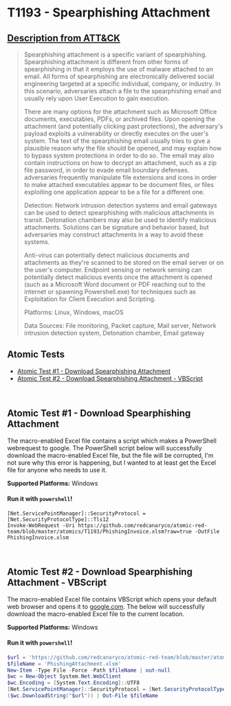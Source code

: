 # T1193 - Spearphishing Attachment
## [Description from ATT&CK](https://attack.mitre.org/wiki/Technique/T1193)
<blockquote>Spearphishing attachment is a specific variant of spearphishing. Spearphishing attachment is different from other forms of spearphishing in that it employs the use of malware attached to an email. All forms of spearphishing are electronically delivered social engineering targeted at a specific individual, company, or industry. In this scenario, adversaries attach a file to the spearphishing email and usually rely upon User Execution to gain execution.

There are many options for the attachment such as Microsoft Office documents, executables, PDFs, or archived files. Upon opening the attachment (and potentially clicking past protections), the adversary's payload exploits a vulnerability or directly executes on the user's system. The text of the spearphishing email usually tries to give a plausible reason why the file should be opened, and may explain how to bypass system protections in order to do so. The email may also contain instructions on how to decrypt an attachment, such as a zip file password, in order to evade email boundary defenses. adversaries frequently manipulate file extensions and icons in order to make attached executables appear to be document files, or files exploiting one application appear to be a file for a different one.

Detection: Network intrusion detection systems and email gateways can be used to detect spearphishing with malicious attachments in transit. Detonation chambers may also be used to identify malicious attachments. Solutions can be signature and behavior based, but adversaries may construct attachments in a way to avoid these systems.

Anti-virus can potentially detect malicious documents and attachments as they're scanned to be stored on the email server or on the user's computer. Endpoint sensing or network sensing can potentially detect malicious events once the attachment is opened (such as a Microsoft Word document or PDF reaching out to the internet or spawning Powershell.exe) for techniques such as Exploitation for Client Execution and Scripting.

Platforms: Linux, Windows, macOS

Data Sources: File monitoring, Packet capture, Mail server, Network intrusion detection system, Detonation chamber, Email gateway</blockquote>

## Atomic Tests

- [Atomic Test #1 - Download Spearphishing Attachment](#atomic-test-1---download-spearphishing-attachment)
- [Atomic Test #2 - Download Spearphishing Attachment - VBScript](PhishingAttachment.xlsm)

<br/>

## Atomic Test #1 - Download Spearphishing Attachment
The macro-enabled Excel file contains a script which makes a PowerShell webrequest to google. The PowerShell script
below will successfully download the macro-enabled Excel file, but the file will be corrupted, I'm not sure why
this error is happening, but I wanted to at least get the Excel file for anyone who needs to use it.

**Supported Platforms:** Windows

#### Run it with `powershell`!
```
[Net.ServicePointManager]::SecurityProtocol = [Net.SecurityProtocolType]::Tls12
Invoke-WebRequest -Uri https://github.com/redcanaryco/atomic-red-team/blob/master/atomics/T1193/PhishingInvoice.xlsm?raw=true -OutFile PhishingInvoice.xlsm
```
<br/>

## Atomic Test #2 - Download Spearphishing Attachment - VBScript
The macro-enabled Excel file contains VBScript which opens your default web browser and opens it to [google.com](http://google.com). The below will successfully download the macro-enabled Excel file to the current location.

**Supported Platforms:** Windows

#### Run it with `powershell`!
```powershell
$url = 'https://github.com/redcanaryco/atomic-red-team/blob/master/atomics/T1193/PhishingAttachment.xlsm'
$fileName = 'PhishingAttachment.xlsm'
New-Item -Type File -Force -Path $fileName | out-null
$wc = New-Object System.Net.WebClient
$wc.Encoding = [System.Text.Encoding]::UTF8
[Net.ServicePointManager]::SecurityProtocol = [Net.SecurityProtocolType]::Tls12
($wc.DownloadString("$url")) | Out-File $fileName
```
<br/>